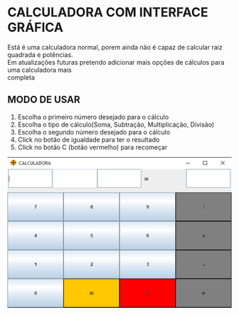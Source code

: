 <h1>CALCULADORA COM INTERFACE GRÁFICA</h1>
<p>  Está é uma calculadora normal, porem ainda não é capaz de calcular raiz quadrada e potências.<br>
    Em atualizações futuras pretendo adicionar mais opções de cálculos para uma calculadora mais <br>
    completa </p>
<h2>MODO DE USAR</h2>
<ol>
    <li>Escolha o primeiro número desejado para o cálculo</li>
    <li>Escolha o tipo de cálculo(Soma, Subtração, Multiplicação, Divisão)</li>
    <li>Escolha o segundo número desejado para o cálculo</li>
    <li>Click no botâo de igualdade para ter o resultado</li>
    <li>Click no botão C (botão vermelho) para recomeçar</li>
</ol>
<img src="Executavel/img/calculadora.png">
